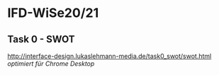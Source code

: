 # IFD-WiSe20/21

## Task 0 - SWOT
http://interface-design.lukaslehmann-media.de/task0_swot/swot.html <br>
*optimiert für Chrome Desktop*
